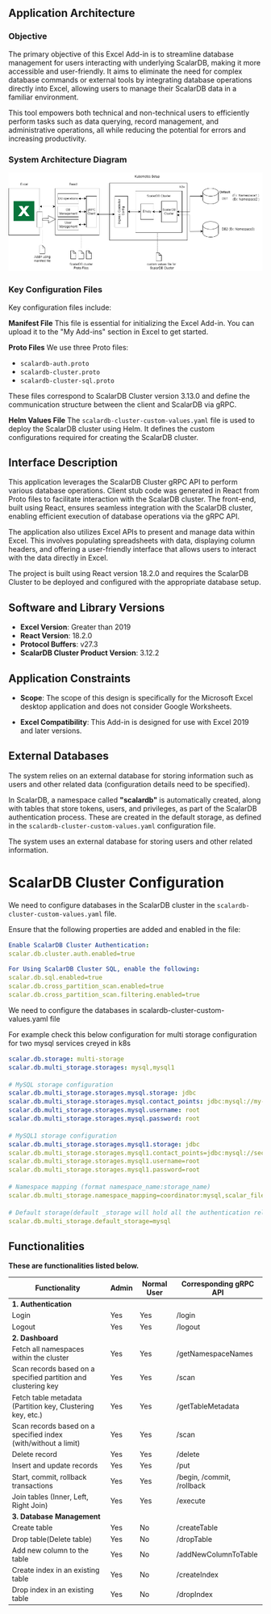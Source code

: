 ## Application Architecture 

### Objective
The primary objective of this Excel Add-in is to streamline database management for users interacting with underlying ScalarDB, making it more accessible and user-friendly. It aims to eliminate the need for complex database commands or external tools by integrating database operations directly into Excel, allowing users to manage their ScalarDB data in a familiar environment. 

This tool empowers both technical and non-technical users to efficiently perform tasks such as data querying, record management, and administrative operations, all while reducing the potential for errors and increasing productivity.

### System Architecture Diagram

![System Design Diagram](System_Design_Diagram.png)

### Key Configuration Files

Key configuration files include:

**Manifest File**
This file is essential for initializing the Excel Add-in. You can upload it to the "My Add-ins" section in Excel to get started.

**Proto Files**
We use three Proto files:
- `scalardb-auth.proto`
- `scalardb-cluster.proto`
- `scalardb-cluster-sql.proto`

These files correspond to ScalarDB Cluster version 3.13.0 and define the communication structure between the client and ScalarDB via gRPC.

**Helm Values File**
The `scalardb-cluster-custom-values.yaml` file is used to deploy the ScalarDB cluster using Helm. It defines the custom configurations required for creating the ScalarDB cluster.


## Interface Description

This application leverages the ScalarDB Cluster gRPC API to perform various database operations. Client stub code was generated in React from Proto files to facilitate interaction with the ScalarDB cluster. The front-end, built using React, ensures seamless integration with the ScalarDB cluster, enabling efficient execution of database operations via the gRPC API.

The application also utilizes Excel APIs to present and manage data within Excel. This involves populating spreadsheets with data, displaying column headers, and offering a user-friendly interface that allows users to interact with the data directly in Excel.

The project is built using React version 18.2.0 and requires the ScalarDB Cluster to be deployed and configured with the appropriate database setup.

## Software and Library Versions

- **Excel Version**: Greater than 2019
- **React Version**: 18.2.0
- **Protocol Buffers**: v27.3
- **ScalarDB Cluster Product Version**: 3.12.2
## Application Constraints

- **Scope**: The scope of this design is specifically for the Microsoft Excel desktop application and does not consider Google Worksheets.
  
- **Excel Compatibility**: This Add-in is designed for use with Excel 2019 and later versions.

## External Databases

The system relies on an external database for storing information such as users and other related data (configuration details need to be specified).

In ScalarDB, a namespace called **"scalardb"** is automatically created, along with tables that store tokens, users, and privileges, as part of the ScalarDB authentication process. These are created in the default storage, as defined in the `scalardb-cluster-custom-values.yaml` configuration file.

The system uses an external database for storing users and other related information.

# ScalarDB Cluster Configuration

We need to configure databases in the ScalarDB cluster in the `scalardb-cluster-custom-values.yaml` file.

Ensure that the following properties are added and enabled in the file:

```yaml
Enable ScalarDB Cluster Authentication:
scalar.db.cluster.auth.enabled=true
```
```yaml
For Using ScalarDB Cluster SQL, enable the following:
scalar.db.sql.enabled=true
scalar.db.cross_partition_scan.enabled=true
scalar.db.cross_partition_scan.filtering.enabled=true
```
We need to configure the databases in scalardb-cluster-custom-values.yaml file

For example check this below configuration for multi storage configuration for two mysql services creyed in k8s


```yaml
scalar.db.storage: multi-storage
scalar.db.multi_storage.storages: mysql,mysql1

# MySQL storage configuration
scalar.db.multi_storage.storages.mysql.storage: jdbc
scalar.db.multi_storage.storages.mysql.contact_points: jdbc:mysql://my-release-mysql.default.svc.cluster.local:3306/
scalar.db.multi_storage.storages.mysql.username: root
scalar.db.multi_storage.storages.mysql.password: root

# MySQL1 storage configuration
scalar.db.multi_storage.storages.mysql1.storage: jdbc
scalar.db.multi_storage.storages.mysql1.contact_points=jdbc:mysql://second-release-mysql.default.svc.cluster.local:3306/
scalar.db.multi_storage.storages.mysql1.username=root
scalar.db.multi_storage.storages.mysql1.password=root

# Namespace mapping (format namespace_name:storage_name)
scalar.db.multi_storage.namespace_mapping=coordinator:mysql,scalar_file_management:mysql,scalar_box:mysql1

# Default storage(default _storage will hold all the authentication related details)
scalar.db.multi_storage.default_storage=mysql
```

## Functionalities

**These are functionalities listed below.**

| Functionality                                        | Admin | Normal User | Corresponding gRPC API           |
|-----------------------------------------------------|-------|-------------|-----------------------------------|
| **1. Authentication**                               |       |             |                                   |
| Login                                               | Yes   | Yes         | /login                            |
| Logout                                              | Yes   | Yes         | /logout                           |
| **2. Dashboard**                                    |       |             |                                   |
| Fetch all namespaces within the cluster             | Yes   | Yes         | /getNamespaceNames                |
| Scan records based on a specified partition and clustering key | Yes   | Yes         | /scan                             |
| Fetch table metadata (Partition key, Clustering key, etc.) | Yes   | Yes         | /getTableMetadata                 |
| Scan records based on a specified index (with/without a limit) | Yes   | Yes         | /scan                             |
| Delete record                                       | Yes   | Yes         | /delete                           |
| Insert and update records                            | Yes   | Yes         | /put                              |
| Start, commit, rollback transactions                | Yes   | Yes         | /begin, /commit, /rollback        |
| Join tables (Inner, Left, Right Join)              | Yes   | Yes         | /execute                          |
| **3. Database Management**                           |       |             |                                   |
| Create table                                       | Yes   | No          | /createTable                      |
| Drop table(Delete table)                                        | Yes   | No          | /dropTable                        |
| Add new column to the table                        | Yes   | No          | /addNewColumnToTable              |
| Create index in an existing table                  | Yes   | No          | /createIndex                      |
| Drop index in an existing table                     | Yes   | No          | /dropIndex                        |


